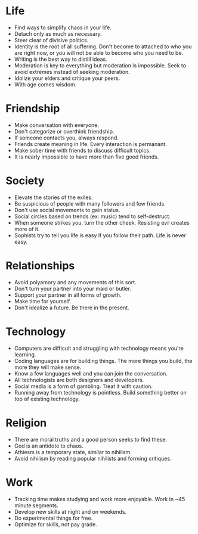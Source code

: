 # Life
- Find ways to simplify chaos in your life.
- Detach only as much as necessary.
- Steer clear of divisive politics.
- Identity is the root of all suffering. Don't become to attached to who you are right now, or you will not be able to become who you need to be.
- Writing is the best way to distill ideas.
- Moderation is key to everything but moderation is impossible. Seek to avoid extremes instead of seeking moderation.
- Idolize your elders and critique your peers.
- With age comes wisdom.

# Friendship
- Make conversation with everyone.
- Don't categorize or overthink friendship.
- If someone contacts you, always respond.
- Friends create meaning in life. Every interaction is permanant.
- Make sober time with friends to discuss difficult topics.
- It is nearly impossible to have more than five good friends.

# Society
- Elevate the stories of the exiles.
- Be suspicious of people with many followers and few friends.
- Don't use social movements to gain status.
- Social circles based on trends (ex: music) tend to self-destruct.
- When someone strikes you, turn the other cheek. Resisting evil creates more of it.
- Sophists try to tell you life is easy if you follow their path. Life is never easy.

# Relationships
- Avoid polyamory and any movements of this sort.
- Don't turn your partner into your maid or butler.
- Support your partner in all forms of growth.
- Make time for yourself.
- Don't idealize a future. Be there in the present.

# Technology 
- Computers are difficult and struggling with technology means you're learning.
- Coding languages are for building things. The more things you build, the more they will make sense.
- Know a few languages well and you can join the conversation.
- All technologists are both designers and developers. 
- Social media is a form of gambling. Treat it with caution.
- Running away from technology is pointless. Build something better on top of existing technology.

# Religion
- There are moral truths and a good person seeks to find these.
- God is an antidote to chaos.
- Athiesm is a temporary state, similar to nihilism.
- Avoid nihilism by reading popular nihilists and forming critiques.

# Work
- Tracking time makes studying and work more enjoyable. Work in ~45 minute segments.
- Develop new skills at night and on weekends.
- Do experimental things for free.
- Optimize for skills, not pay grade.

